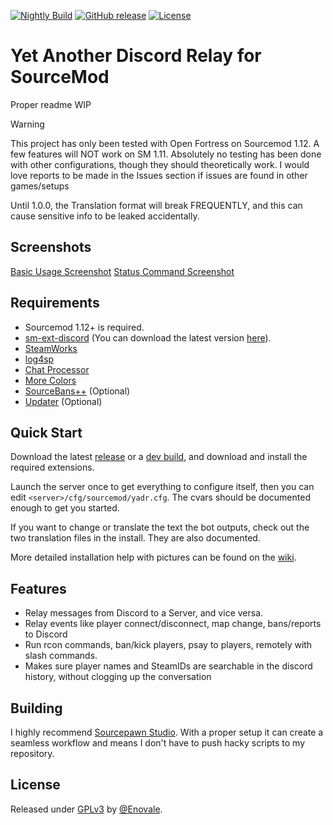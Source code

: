 [![Nightly Build](https://github.com/Enovale/of-yadr/workflows/Nightly%20Build/badge.svg)](https://github.com/Enovale/of-yadr/actions?query=workflow:"Nightly+Build")
[![GitHub release](https://img.shields.io/github/release/Enovale/of-yadr?include_prereleases=&sort=semver&color=blue)](https://github.com/Enovale/of-yadr/releases/)
[![License](https://img.shields.io/badge/License-GPLv3-blue)](#license)

# Yet Another Discord Relay for SourceMod

Proper readme WIP

> [!WARNING]  
> This project has only been tested with Open Fortress on Sourcemod 1.12.
> A few features will NOT work on SM 1.11.
> Absolutely no testing has been done with other configurations, though they should theoretically work.
> I would love reports to be made in the Issues section if issues are found in other games/setups

Until 1.0.0, the Translation format will break FREQUENTLY, and this can cause sensitive info to be leaked accidentally.

## Screenshots

[Basic Usage Screenshot](https://github.com/user-attachments/assets/8f4ccd97-7417-4480-923b-4799161ed06c)
[Status Command Screenshot](https://github.com/user-attachments/assets/ea573787-1426-43fb-86f7-3e29be0af75c)

## Requirements

- Sourcemod 1.12+ is required.
- [sm-ext-discord](https://github.com/ProjectSky/sm-ext-discord) (You can download the latest version [here](https://github.com/ProjectSky/sm-ext-discord/actions/workflows/ci.yml)).
- [SteamWorks](https://forums.alliedmods.net/showthread.php?t=229556)
- [log4sp](https://github.com/F1F88/sm-ext-log4sp)
- [Chat Processor](https://github.com/KeithGDR/chat-processor)
- [More Colors](https://forums.alliedmods.net/showthread.php?t=185016)
- [SourceBans++](https://github.com/sbpp/sourcebans-pp) (Optional)
- [Updater](https://forums.alliedmods.net/showthread.php?t=169095) (Optional)

## Quick Start

Download the latest [release](https://github.com/Enovale/of-yadr/releases/) or a [dev build](https://github.com/Enovale/of-yadr/actions?query=workflow:"Nightly+Build"), and download and install the required extensions.

Launch the server once to get everything to configure itself, then you can edit `<server>/cfg/sourcemod/yadr.cfg`.
The cvars should be documented enough to get you started.

If you want to change or translate the text the bot outputs, check out the two translation files in the install. They are also documented.

More detailed installation help with pictures can be found on the [wiki](https://github.com/Enovale/of-yadr/wiki).

## Features

- Relay messages from Discord to a Server, and vice versa.
- Relay events like player connect/disconnect, map change, bans/reports to Discord
- Run rcon commands, ban/kick players, psay to players, remotely with slash commands.
- Makes sure player names and SteamIDs are searchable in the discord history, without clogging up the conversation

## Building

I highly recommend [Sourcepawn Studio](https://github.com/Sarrus1/sourcepawn-studio).
With a proper setup it can create a seamless workflow and means I don't have to push hacky scripts to my repository.

## License

Released under [GPLv3](/LICENSE) by [@Enovale](https://github.com/Enovale).